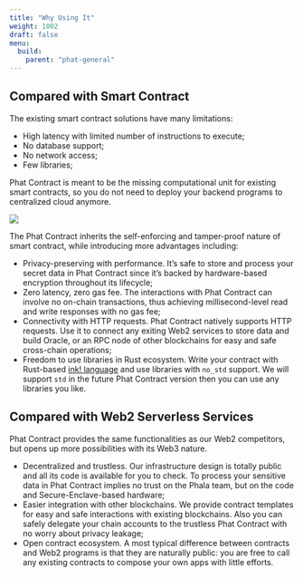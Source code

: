 ```yaml
---
title: "Why Using It"
weight: 1002
draft: false
menu:
  build:
    parent: "phat-general"
---
```


## Compared with Smart Contract

The existing smart contract solutions have many limitations:

- High latency with limited number of instructions to execute;
- No database support;
- No network access;
- Few libraries;

Phat Contract is meant to be the missing computational unit for existing smart contracts, so you do not need to deploy your backend programs to centralized cloud anymore.

![](/images/general/fat-features.jpeg)

The Phat Contract inherits the self-enforcing and tamper-proof nature of smart contract, while introducing more advantages including:

- Privacy-preserving with performance. It’s safe to store and process your secret data in Phat Contract since it’s backed by hardware-based encryption throughout its lifecycle;
- Zero latency, zero gas fee. The interactions with Phat Contract can involve no on-chain transactions, thus achieving millisecond-level read and write responses with no gas fee;
- Connectivity with HTTP requests. Phat Contract natively supports HTTP requests. Use it to connect any exiting Web2 services to store data and build Oracle, or an RPC node of other blockchains for easy and safe cross-chain operations;
- Freedom to use libraries in Rust ecosystem. Write your contract with Rust-based [ink! language](https://paritytech.github.io/ink/) and use libraries with `no_std` support. We will support `std` in the future Phat Contract version then you can use any libraries you like.

## Compared with Web2 Serverless Services

Phat Contract provides the same functionalities as our Web2 competitors, but opens up more possibilities with its Web3 nature.

- Decentralized and trustless. Our infrastructure design is totally public and all its code is available for you to check. To process your sensitive data in Phat Contract implies no trust on the Phala team, but on the code and Secure-Enclave-based hardware;
- Easier integration with other blockchains. We provide contract templates for easy and safe interactions with existing blockchains. Also you can safely delegate your chain accounts to the trustless Phat Contract with no worry about privacy leakage;
- Open contract ecosystem. A most typical difference between contracts and Web2 programs is that they are naturally public: you are free to call any existing contracts to compose your own apps with little efforts.

<!-- ## What's New?

Compared its pervious version, the latest Phat Contract is also evolving in the following aspects:

- Support HTTP Request feature in ink! contract. Previously, we have shown that we can run unmodified ink! contracts in Phala's Secure Workers. While to use the killer HTTP Request feature, a developer has to fork the phala-blockchain codebase and write the Native Contract. In the new release, we support HTTP Request feature in ink! contract and make it an ink! contract [extension](https://crates.io/crates/pink-extension). It provides HTTP request and other crypto-related functionality for ink! contract;
- Testnet goes alive. In the old time, our developers have to run a local testnet for contract development, which can be time-consuming. Now we have enabled the [Phala Testnet (PoC 5)](https://polkadot.js.org/apps/?rpc=wss%3A%2F%2Fpoc5.phala.network%2Fws#/explorer), so the contract development can be easy;
- Use Phat Contract to run unmodified x86 programs. We have present a [demo](https://github.com/Phala-Network/blender-contract) to use Phat Contract to run the unmodified rendering engine Blender with the help of [Gramine project](https://github.com/gramineproject/gramine). This means the public decentralized render service is on its way. This also proves Phat Contract's potentials to run complicated real-world programs. -->
